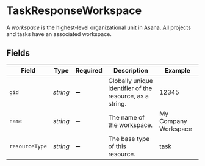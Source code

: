 # TaskResponseWorkspace

A *workspace* is the highest-level organizational unit in Asana. All projects and tasks have an associated workspace.


## Fields

| Field                                                    | Type                                                     | Required                                                 | Description                                              | Example                                                  |
| -------------------------------------------------------- | -------------------------------------------------------- | -------------------------------------------------------- | -------------------------------------------------------- | -------------------------------------------------------- |
| `gid`                                                    | *string*                                                 | :heavy_minus_sign:                                       | Globally unique identifier of the resource, as a string. | 12345                                                    |
| `name`                                                   | *string*                                                 | :heavy_minus_sign:                                       | The name of the workspace.                               | My Company Workspace                                     |
| `resourceType`                                           | *string*                                                 | :heavy_minus_sign:                                       | The base type of this resource.                          | task                                                     |